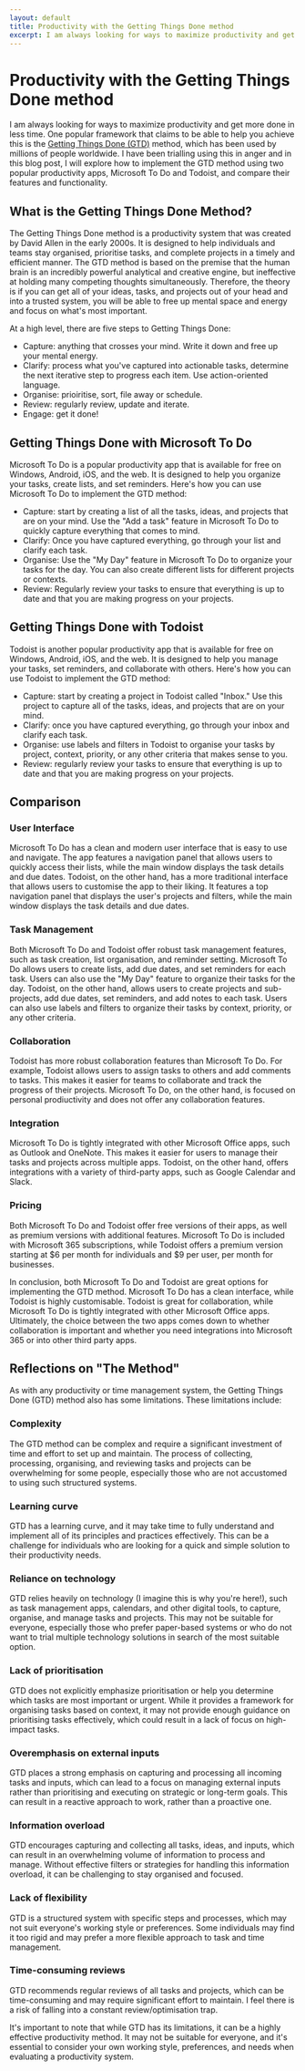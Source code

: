 ```yaml
---
layout: default
title: Productivity with the Getting Things Done method
excerpt: I am always looking for ways to maximize productivity and get more done in less time. One popular framework that claims to be able to help you achieve this is the [Getting Things Done (GTD)](https://gettingthingsdone.com/) method, which has been used by millions of people worldwide. I have been trialling using this in anger and in this blog post, I will explore how to implement the GTD method using two popular productivity apps, Microsoft To Do and Todoist, and compare their features and functionality.
---
```

# Productivity with the Getting Things Done method

I am always looking for ways to maximize productivity and get more done in less time. One popular framework that claims to be able to help you achieve this is the [Getting Things Done (GTD)](https://gettingthingsdone.com/) method, which has been used by millions of people worldwide. I have been trialling using this in anger and in this blog post, I will explore how to implement the GTD method using two popular productivity apps, Microsoft To Do and Todoist, and compare their features and functionality.

## What is the Getting Things Done Method?

The Getting Things Done method is a productivity system that was created by David Allen in the early 2000s. It is designed to help individuals and teams stay organised, prioritise tasks, and complete projects in a timely and efficient manner. The GTD method is based on the premise that the human brain is an incredibly powerful analytical and creative engine, but ineffective at holding many competing thoughts simultaneously. Therefore, the theory is if you can get all of your ideas, tasks, and projects out of your head and into a trusted system, you will be able to free up mental space and energy and focus on what's most important.

At a high level, there are five steps to Getting Things Done:

* Capture: anything that crosses your mind. Write it down and free up your mental energy.
* Clarify: process what you've captured into actionable tasks, determine the next iterative step to progress each item. Use action-oriented language.
* Organise: prioiritise, sort, file away or schedule.
* Review: regularly review, update and iterate.
* Engage: get it done!


## Getting Things Done with Microsoft To Do

Microsoft To Do is a popular productivity app that is available for free on Windows, Android, iOS, and the web. It is designed to help you organize your tasks, create lists, and set reminders. Here's how you can use Microsoft To Do to implement the GTD method:

* Capture: start by creating a list of all the tasks, ideas, and projects that are on your mind. Use the "Add a task" feature in Microsoft To Do to quickly capture everything that comes to mind.
* Clarify: Once you have captured everything, go through your list and clarify each task. 
* Organise: Use the "My Day" feature in Microsoft To Do to organize your tasks for the day. You can also create different lists for different projects or contexts.
* Review: Regularly review your tasks to ensure that everything is up to date and that you are making progress on your projects.

## Getting Things Done  with Todoist

Todoist is another popular productivity app that is available for free on Windows, Android, iOS, and the web. It is designed to help you manage your tasks, set reminders, and collaborate with others. Here's how you can use Todoist to implement the GTD method:

* Capture: start by creating a project in Todoist called "Inbox." Use this project to capture all of the tasks, ideas, and projects that are on your mind.
* Clarify: once you have captured everything, go through your inbox and clarify each task. 
* Organise: use labels and filters in Todoist to organise your tasks by project, context, priority, or any other criteria that makes sense to you.
* Review: regularly review your tasks to ensure that everything is up to date and that you are making progress on your projects.

## Comparison

### User Interface

Microsoft To Do has a clean and modern user interface that is easy to use and navigate. The app features a navigation panel that allows users to quickly access their lists, while the main window displays the task details and due dates. Todoist, on the other hand, has a more traditional interface that allows users to customise the app to their liking. It features a top navigation panel that displays the user's projects and filters, while the main window displays the task details and due dates.

### Task Management
Both Microsoft To Do and Todoist offer robust task management features, such as task creation, list organisation, and reminder setting. Microsoft To Do allows users to create lists, add due dates, and set reminders for each task. Users can also use the "My Day" feature to organize their tasks for the day. Todoist, on the other hand, allows users to create projects and sub-projects, add due dates, set reminders, and add notes to each task. Users can also use labels and filters to organize their tasks by context, priority, or any other criteria.

### Collaboration

Todoist has more robust collaboration features than Microsoft To Do. For example, Todoist allows users to assign tasks to others and add comments to tasks. This makes it easier for teams to collaborate and track the progress of their projects. Microsoft To Do, on the other hand, is focused on personal prodiuctivity and does not offer any collaboration features.

### Integration

Microsoft To Do is tightly integrated with other Microsoft Office apps, such as Outlook and OneNote. This makes it easier for users to manage their tasks and projects across multiple apps. Todoist, on the other hand, offers integrations with a variety of third-party apps, such as Google Calendar and Slack.

### Pricing

Both Microsoft To Do and Todoist offer free versions of their apps, as well as premium versions with additional features. Microsoft To Do is included with Microsoft 365 subscriptions, while Todoist offers a premium version starting at $6 per month for individuals and $9 per user, per month for businesses.

In conclusion, both Microsoft To Do and Todoist are great options for implementing the GTD method. Microsoft To Do has a clean interface, while Todoist is highly customisable. Todoist is great for collaboration, while Microsoft To Do is tightly integrated with other Microsoft Office apps. Ultimately, the choice between the two apps comes down to whether collaboration is important and whether you need integrations into Microsoft 365 or into other third party apps.

## Reflections on "The Method"

As with any productivity or time management system, the Getting Things Done (GTD) method also has some limitations. These limitations include:

### Complexity

The GTD method can be complex and require a significant investment of time and effort to set up and maintain. The process of collecting, processing, organising, and reviewing tasks and projects can be overwhelming for some people, especially those who are not accustomed to using such structured systems.

### Learning curve

GTD has a learning curve, and it may take time to fully understand and implement all of its principles and practices effectively. This can be a challenge for individuals who are looking for a quick and simple solution to their productivity needs.

### Reliance on technology

GTD relies heavily on technology (I imagine this is why you're here!), such as task management apps, calendars, and other digital tools, to capture, organise, and manage tasks and projects. This may not be suitable for everyone, especially those who prefer paper-based systems or who do not want to trial multiple technology solutions in search of the most suitable option.

### Lack of prioritisation

GTD does not explicitly emphasize prioritisation or help you determine which tasks are most important or urgent. While it provides a framework for organising tasks based on context, it may not provide enough guidance on prioritising tasks effectively, which could result in a lack of focus on high-impact tasks.

### Overemphasis on external inputs

GTD places a strong emphasis on capturing and processing all incoming tasks and inputs, which can lead to a focus on managing external inputs rather than prioritising and executing on strategic or long-term goals. This can result in a reactive approach to work, rather than a proactive one.

### Information overload

GTD encourages capturing and collecting all tasks, ideas, and inputs, which can result in an overwhelming volume of information to process and manage. Without effective filters or strategies for handling this information overload, it can be challenging to stay organised and focused.

### Lack of flexibility

GTD is a structured system with specific steps and processes, which may not suit everyone's working style or preferences. Some individuals may find it too rigid and may prefer a more flexible approach to task and time management.

### Time-consuming reviews

GTD recommends regular reviews of all tasks and projects, which can be time-consuming and may require significant effort to maintain. I feel there is a risk of falling into a constant review/optimisation trap.

It's important to note that while GTD has its limitations, it can be a highly effective productivity method. It may not be suitable for everyone, and it's essential to consider your own working style, preferences, and needs when evaluating a productivity system.
